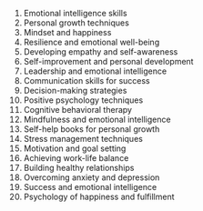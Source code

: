 1. Emotional intelligence skills
2. Personal growth techniques
3. Mindset and happiness
4. Resilience and emotional well-being
5. Developing empathy and self-awareness
6. Self-improvement and personal development
7. Leadership and emotional intelligence
8. Communication skills for success
9. Decision-making strategies
10. Positive psychology techniques
11. Cognitive behavioral therapy
12. Mindfulness and emotional intelligence
13. Self-help books for personal growth
14. Stress management techniques
15. Motivation and goal setting
16. Achieving work-life balance
17. Building healthy relationships
18. Overcoming anxiety and depression
19. Success and emotional intelligence
20. Psychology of happiness and fulfillment
